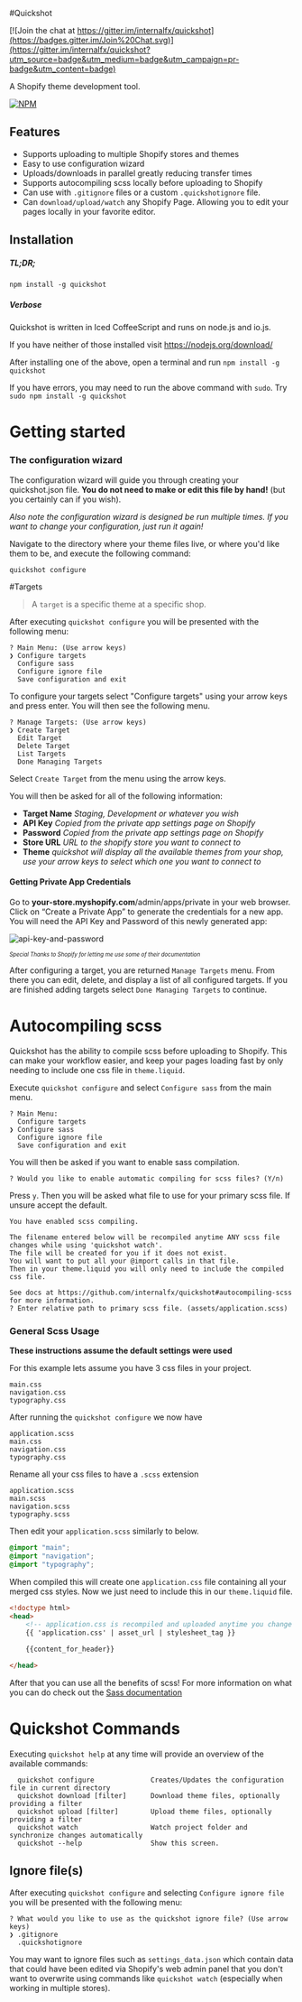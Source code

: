 #Quickshot

[![Join the chat at https://gitter.im/internalfx/quickshot](https://badges.gitter.im/Join%20Chat.svg)](https://gitter.im/internalfx/quickshot?utm_source=badge&utm_medium=badge&utm_campaign=pr-badge&utm_content=badge)

A Shopify theme development tool.

[![NPM](https://nodei.co/npm/quickshot.png)](https://npmjs.org/package/quickshot)

## Features

- Supports uploading to multiple Shopify stores and themes
- Easy to use configuration wizard
- Uploads/downloads in parallel greatly reducing transfer times
- Supports autocompiling scss locally before uploading to Shopify
- Can use with `.gitignore` files or a custom `.quickshotignore` file.
- Can `download/upload/watch` any Shopify Page. Allowing you to edit your pages locally in your favorite editor.

## Installation

##### TL;DR;

`npm install -g quickshot`

##### Verbose

Quickshot is written in Iced CoffeeScript and runs on node.js and io.js.

If you have neither of those installed visit https://nodejs.org/download/

After installing one of the above, open a terminal and run `npm install -g quickshot`

If you have errors, you may need to run the above command with `sudo`. Try `sudo npm install -g quickshot`

# Getting started

### The configuration wizard

The configuration wizard will guide you through creating your quickshot.json file. **You do not need to make or edit this file by hand!** (but you certainly can if you wish).

*Also note the configuration wizard is designed be run multiple times. If you want to change your configuration, just run it again!*

Navigate to the directory where your theme files live, or where you'd like them to be, and execute the following command:

`quickshot configure`

#Targets

> A `target` is a specific theme at a specific shop.

After executing `quickshot configure` you will be presented with the following menu:

```
? Main Menu: (Use arrow keys)
❯ Configure targets
  Configure sass
  Configure ignore file
  Save configuration and exit
```

To configure your targets select "Configure targets" using your arrow keys and press enter. You will then see the following menu.

```
? Manage Targets: (Use arrow keys)
❯ Create Target
  Edit Target
  Delete Target
  List Targets
  Done Managing Targets
```

Select `Create Target` from the menu using the arrow keys.

You will then be asked for all of the following information:

- **Target Name** *Staging, Development or whatever you wish*
- **API Key** *Copied from the private app settings page on Shopify*
- **Password** *Copied from the private app settings page on Shopify*
- **Store URL** *URL to the shopify store you want to connect to*
- **Theme** *quickshot will display all the available themes from your shop, use your arrow keys to select which one you want to connect to*

#### Getting Private App Credentials

Go to **your-store.myshopify.com**/admin/apps/private in your web browser. Click on “Create a Private App” to generate the credentials for a new app. You will need the API Key and Password of this newly generated app:

![api-key-and-password](doc/API-key-and-password.jpg)

<sup><sub>*Special Thanks to Shopify for letting me use some of their documentation*</sup></sub>

After configuring a target, you are returned `Manage Targets` menu. From there you can edit, delete, and display a list of all configured targets. If you are finished adding targets select `Done Managing Targets` to continue.

# Autocompiling scss

Quickshot has the ability to compile scss before uploading to Shopify. This can make your workflow easier, and keep your pages loading fast by only needing to include one css file in `theme.liquid`.

Execute `quickshot configure` and select `Configure sass` from the main menu.

```
? Main Menu:
  Configure targets
❯ Configure sass
  Configure ignore file
  Save configuration and exit
```

You will then be asked if you want to enable sass compilation.

```
? Would you like to enable automatic compiling for scss files? (Y/n)
```

Press `y`. Then you will be asked what file to use for your primary scss file. If unsure accept the default.

```
You have enabled scss compiling.

The filename entered below will be recompiled anytime ANY scss file changes while using 'quickshot watch'.
The file will be created for you if it does not exist.
You will want to put all your @import calls in that file.
Then in your theme.liquid you will only need to include the compiled css file.

See docs at https://github.com/internalfx/quickshot#autocompiling-scss for more information.
? Enter relative path to primary scss file. (assets/application.scss)
```

### General Scss Usage

**These instructions assume the default settings were used**

For this example lets assume you have 3 css files in your project.

```
main.css
navigation.css
typography.css
```

After running the `quickshot configure` we now have

```
application.scss
main.css
navigation.css
typography.css
```

Rename all your css files to have a `.scss` extension

```
application.scss
main.scss
navigation.scss
typography.scss
```

Then edit your `application.scss` similarly to below.

```scss
@import "main";
@import "navigation";
@import "typography";
```

When compiled this will create one `application.css` file containing all your merged css styles. Now we just need to include this in our `theme.liquid` file.

```html
<!doctype html>
<head>
    <!-- application.css is recompiled and uploaded anytime you change ANY .scss file in your project. -->
    {{ 'application.css' | asset_url | stylesheet_tag }}

    {{content_for_header}}

</head>
```

After that you can use all the benefits of scss! For more information on what you can do check out the [Sass documentation](http://sass-lang.com/documentation/file.SASS_REFERENCE)

# Quickshot Commands

Executing `quickshot help` at any time will provide an overview of the available commands:

```
  quickshot configure              Creates/Updates the configuration file in current directory
  quickshot download [filter]      Download theme files, optionally providing a filter
  quickshot upload [filter]        Upload theme files, optionally providing a filter
  quickshot watch                  Watch project folder and synchronize changes automatically
  quickshot --help                 Show this screen.
```

## Ignore file(s)

After executing `quickshot configure` and selecting `Configure ignore file` you will be presented with the following menu:

```
? What would you like to use as the quickshot ignore file? (Use arrow keys)
❯ .gitignore
  .quickshotignore
```  

You may want to ignore files such as `settings_data.json` which contain data that could have been edited via Shopify's web admin panel that you don't want to overwrite using commands like `quickshot watch` (especially when working in multiple stores).
